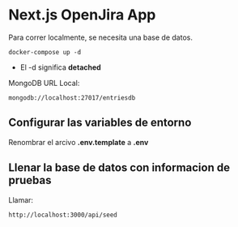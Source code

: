 # Next.js OpenJira App

Para correr localmente, se necesita una base de datos.

```
docker-compose up -d
```

- El -d significa **detached**

MongoDB URL Local:

```
mongodb://localhost:27017/entriesdb
```

## Configurar las variables de entorno

Renombrar el arcivo **.env.template** a **.env**

## Llenar la base de datos con informacion de pruebas

Llamar:

```
http://localhost:3000/api/seed
```
